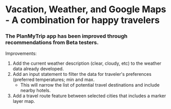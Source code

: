 # Vacation, Weather, and Google Maps - A combination for happy travelers
### The PlanMyTrip app has been improved through recommendations from Beta testers. 
Improvements: 
1. Add the current weather description (clear, cloudy, etc) to the weather data already developed.
2. Add an input statement to filter the data for traveler's preferences (preferred temperatures; min and max.
   * This will narrow the list of potential travel destinations and include nearby hotels.  
4. Add a travel route feature between selected cities that includes a marker layer map.
